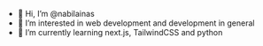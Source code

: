 - 👋 Hi, I’m @nabilainas
- 👀 I’m interested in web development and development in general
- 🌱 I’m currently learning next.js, TailwindCSS and python

